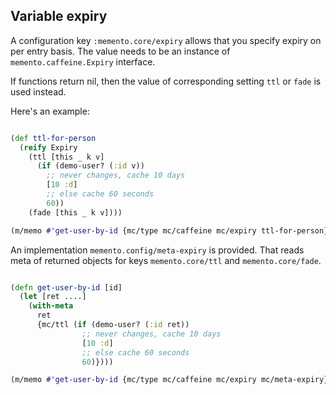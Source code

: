 ## Variable expiry

A configuration key `:memento.core/expiry` allows that you specify expiry on per
entry basis. The value needs to be an instance of `memento.caffeine.Expiry` interface.

If functions return nil, then the value of corresponding setting `ttl` or `fade` is used
instead.

Here's an example:
```clojure

(def ttl-for-person
  (reify Expiry
    (ttl [this _ k v]
      (if (demo-user? (:id v))
        ;; never changes, cache 10 days
        [10 :d]
        ;; else cache 60 seconds
        60))
    (fade [this _ k v])))

(m/memo #'get-user-by-id {mc/type mc/caffeine mc/expiry ttl-for-person})
```

An implementation `memento.config/meta-expiry` is provided. That reads meta of returned objects
for keys `memento.core/ttl` and `memento.core/fade`.

```clojure

(defn get-user-by-id [id]
  (let [ret ....]
    (with-meta
      ret
      {mc/ttl (if (demo-user? (:id ret))
                ;; never changes, cache 10 days
                [10 :d]
                ;; else cache 60 seconds
                60)})))

(m/memo #'get-user-by-id {mc/type mc/caffeine mc/expiry mc/meta-expiry})
```